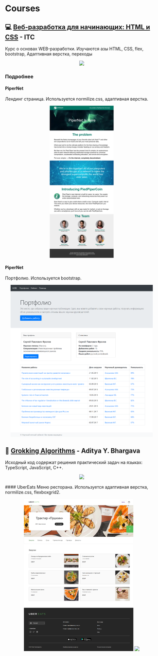 # Courses

## 💻 [Веб-разработка для начинающих: HTML и CSS](https://stepik.org/course/38218/promo) - ITC
Курс о основах WEB-разработки. Изучаются азы HTML, CSS, flex, bootstrap, Адаптивная верстка, переходы
<p align="center">
    <img src="https://cdn.stepik.net/media/cache/images/courses/38218/cover_S6lejZQ/dae8f6081745ac5e843df1a60f670209.png" height="300px">
</p>

### Подробнее
#### PiperNet
Лендинг страница. Используется normilize.css, адаптивная верстка.
<p align="center">
    <img src="assets/img1.png" height="500px">
</p>

#### PiperNet
Портфолио. Используется bootstrap.
<p align="center">
    <img src="assets/img2.png" height="500px">
</p>

## 📕 [Grokking Algorithms](https://www.manning.com/books/grokking-algorithms) - Aditya Y. Bhargava
Исходный код содержат решения практический задач на языках: TypeScript, JavaScript, C++.

<p align="center">
    <img src="https://images.manning.com/360/480/resize/book/3/0b325da-eb26-4e50-8a2a-46042c647083/Bhargava-Algorithms_hires.png" height="300px">
</p>
#### UberEats
Меню ресторана. Используется адаптивная верстка, normilize.css, flexboxgrid2.
<p align="center">
    <img src="assets/img3.png" height="500px">
    <img src="assets/img4.png" height="500px">
</p>
